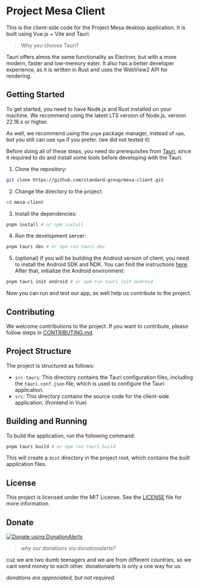 # Project Mesa Client

This is the client-side code for the Project Mesa desktop application. It is built using Vue.js + Vite and Tauri.

> Why you choose Tauri?

Tauri offers almos the same functionality as Electron, but with a more modern, faster and low-memory eater. It also has a better developer experience, as it is written in Rust and uses the WebView2 API for rendering.

## Getting Started

To get started, you need to have Node.js and Rust installed on your machine. We recommend using the latest LTS version of Node.js, version 22.16.x or higher.

As well, we recommend using the `pnpm` package manager, instead of `npm`, but you still can use `npm` if you prefer. (we did not tested it)

Before doing all of these steps, you need do prerequisites from [Tauri](https://tauri.app/start/prerequisites/), since it required to do and install some tools before developing with the Tauri.

1. Clone the repository:
```bash
git clone https://github.com/standard-group/mesa-client.git
```

2. Change the directory to the project:
```bash
cd mesa-client
```

3. Install the dependencies:
```bash
pnpm install # or npm install
```

4. Run the development server:
```bash
pnpm tauri dev # or npm run tauri dev
```

5. (optional) If you will be building the Android version of client, you need to install the Android SDK and NDK. You can find the instructions [here](https://tauri.app/start/prerequisites/#android).
After that, initialize the Android environment:
```bash
pnpm tauri init android # or npm run tauri init android
```

Now you can run and test our app, as well help us contribute to the project.

## Contributing

We welcome contributions to the project. If you want to contribute, please follow steps in [CONTRIBUTING.md](CONTRIBUTING.md).

## Project Structure

The project is structured as follows:

- `src-tauri`: This directory contains the Tauri configuration files, including the `tauri.conf.json` file, which is used to configure the Tauri application.
- `src`: This directory contains the source code for the client-side application. (frontend in Vue)

## Building and Running

To build the application, run the following command:

```bash
pnpm tauri build # or npm run tauri build
```

This will create a `dist` directory in the project root, which contains the built application files.

## License

This project is licensed under the MIT License. See the [LICENSE](LICENSE) file for more information.

## Donate

[![Donate using DonationAlerts](static/img/donate.svg)](https://www.donationalerts.com/r/standardgroup)

> *why our donations via donationalerts?*

cuz we are two dumb teenagers and we are from different countries, so we cant send money to each other. donationalerts is only a one way for us.

*donations are appreciated, but not required.*